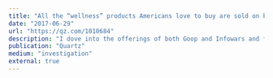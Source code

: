 ```yaml
---
title: "All the “wellness” products Americans love to buy are sold on both Infowars and Goop"
date: "2017-06-29"
url: "https://qz.com/1010684"
description: "I dove into the offerings of both Goop and Infowars and found many similarities."
publication: "Quartz"
medium: "investigation"
external: true
---
```

